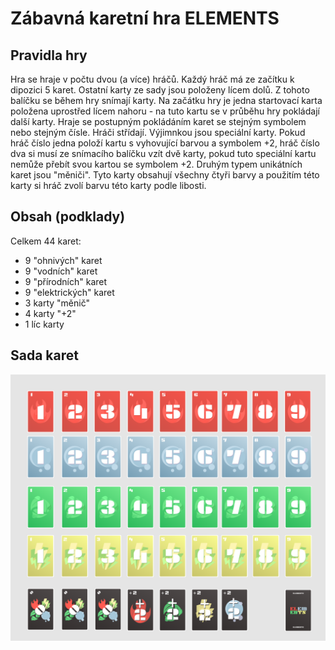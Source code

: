 # Zábavná karetní hra ELEMENTS
## Pravidla hry
Hra se hraje v počtu dvou (a více) hráčů. Každý hráč má ze začítku k dipozici 5 karet. Ostatní karty ze sady jsou položeny lícem dolů. Z tohoto balíčku se během hry snímají karty. Na začátku hry je jedna startovací karta položena uprostřed lícem nahoru - na tuto kartu se v průběhu hry pokládají další karty. Hraje se postupným pokládáním karet se stejným symbolem nebo stejným čísle. Hráči střídají. Výjimnkou jsou speciální karty. Pokud hráč číslo jedna položí kartu s vyhovující barvou a symbolem +2, hráč číslo dva si musí ze snímacího balíčku vzít dvě karty, pokud tuto speciální kartu nemůže přebít svou kartou se symbolem +2. Druhým typem unikátních karet jsou "měniči". Tyto karty obsahují všechny čtyři barvy a použitím této karty si hráč zvolí barvu této karty podle libosti.

## Obsah (podklady)
Celkem 44 karet:

- 9 "ohnivých" karet
- 9 "vodních" karet
- 9 "přírodních" karet
- 9 "elektrických" karet
- 3 karty "měnič"
- 4 karty "+2"
- 1 líc karty

## Sada karet
![Sada-karet](/podklady/Sadakaret.PNG)

